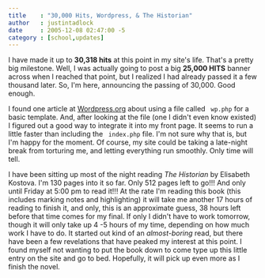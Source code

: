 ```yaml
---
title    : "30,000 Hits, Wordpress, & The Historian"
author   : justintadlock
date     : 2005-12-08 02:47:00 -5
category : [school,updates]
---
```


I have made it up to <b> 30,318 hits</b> at this point in my site's life.  That's a pretty big milestone.  Well, I was actually going to post a big <b> 25,000 HITS</b> banner across when  I reached that point, but I realized I had already passed it a few thousand later.  So, I'm here, announcing the passing of 30,000.  Good enough.

I found one article at <a href="http://www.wordpress.org" title="Wordpress Website" rel="external"> Wordpress.org</a> about using a file called <code> wp.php</code> for a basic template.  And, after looking at the file (one I didn't even know existed) I figured out a good way to integrate it into my front page.  It seems to run a little faster than including the <code> index.php</code> file.  I'm not sure why that is, but I'm happy for the moment.  Of course, my site could be taking a late-night break from torturing me, and letting everything run smoothly.  Only time will tell.

I have been sitting up most of the night reading <i> The Historian</i> by Elisabeth Kostova.  I'm 130 pages into it so far.  Only 512 pages left to go!!!  And only until Friday at 5:00 pm to read it!!!  At the rate I'm reading this book (this includes marking notes and highlighting) it will take me another 17 hours of reading to finish it, and only, this is an approximate guess, 38 hours left before that time comes for my final.  If only I didn't have to work tomorrow, though it will only take up 4 -5 hours of my time, depending on how much work I have to do.  It started out kind of an <i> almost-boring</i> read, but there have been a few revelations that have peaked my interest at this point.  I found myself not wanting to put the book down to come type up this little entry on the site and go to bed.  Hopefully, it will pick up even more as I finish the novel.

